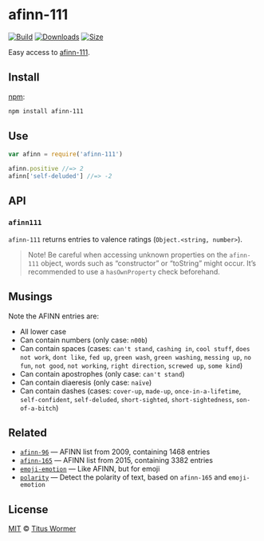 # afinn-111

[![Build][build-badge]][build]
[![Downloads][downloads-badge]][downloads]
[![Size][size-badge]][size]

Easy access to [afinn-111][afinn111].

## Install

[npm][]:

```sh
npm install afinn-111
```

## Use

```js
var afinn = require('afinn-111')

afinn.positive //=> 2
afinn['self-deluded'] //=> -2
```

## API

### `afinn111`

`afinn-111` returns entries to valence ratings (`Object.<string, number>`).

> Note!
> Be careful when accessing unknown properties on the `afinn-111` object, words
> such as “constructor” or “toString” might occur.
> It’s recommended to use a `hasOwnProperty` check beforehand.

## Musings

Note the AFINN entries are:

*   All lower case
*   Can contain numbers (only case: `n00b`)
*   Can contain spaces (cases: `can't stand`, `cashing in`,
    `cool stuff`, `does not work`, `dont like`, `fed up`, `green wash`,
    `green washing`, `messing up`, `no fun`, `not good`, `not working`,
    `right direction`, `screwed up`, `some kind`)
*   Can contain apostrophes (only case: `can't stand`)
*   Can contain diaeresis (only case: `naïve`)
*   Can contain dashes (cases: `cover-up`, `made-up`,
    `once-in-a-lifetime`, `self-confident`, `self-deluded`,
    `short-sighted`, `short-sightedness`, `son-of-a-bitch`)

## Related

*   [`afinn-96`](https://github.com/words/afinn-96)
    — AFINN list from 2009, containing 1468 entries
*   [`afinn-165`](https://github.com/words/afinn-165)
    — AFINN list from 2015, containing 3382 entries
*   [`emoji-emotion`](https://github.com/words/emoji-emotion)
    — Like AFINN, but for emoji
*   [`polarity`](https://github.com/words/polarity)
    — Detect the polarity of text, based on `afinn-165` and `emoji-emotion`

## License

[MIT][license] © [Titus Wormer][author]

<!-- Definitions -->

[build-badge]: https://img.shields.io/travis/words/afinn-111.svg

[build]: https://travis-ci.org/words/afinn-111

[downloads-badge]: https://img.shields.io/npm/dm/afinn-111.svg

[downloads]: https://www.npmjs.com/package/afinn-111

[size-badge]: https://img.shields.io/bundlephobia/minzip/afinn-111.svg

[size]: https://bundlephobia.com/result?p=afinn-111

[npm]: https://docs.npmjs.com/cli/install

[license]: license

[author]: https://wooorm.com

[afinn111]: https://www2.imm.dtu.dk/pubdb/views/publication_details.php?id=6010
